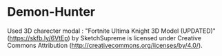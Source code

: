 # Demon-Hunter
Used 3D charecter modal : "Fortnite Ultima Knight 3D Model (UPDATED)" (https://skfb.ly/6VtEp) by SketchSupreme is licensed under Creative Commons Attribution (http://creativecommons.org/licenses/by/4.0/).